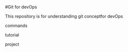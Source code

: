 
#Git for devOps

This repository is for understanding git conceptfor devOps

commands

tutorial

project

